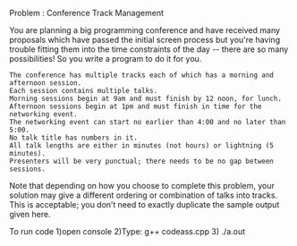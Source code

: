 Problem : Conference Track Management

You are planning a big programming conference and have received many proposals which 
have passed the initial screen process but you're having trouble fitting them into the 
time constraints of the day -- there are so many possibilities! So you write a program to do it for you.

    The conference has multiple tracks each of which has a morning and afternoon session.
    Each session contains multiple talks.
    Morning sessions begin at 9am and must finish by 12 noon, for lunch.
    Afternoon sessions begin at 1pm and must finish in time for the networking event.
    The networking event can start no earlier than 4:00 and no later than 5:00.
    No talk title has numbers in it.
    All talk lengths are either in minutes (not hours) or lightning (5 minutes).
    Presenters will be very punctual; there needs to be no gap between sessions.


Note that depending on how you choose to complete this problem, your solution may give a different ordering 
or combination of talks into tracks. This is acceptable; you don’t need to exactly duplicate the sample output given here.


To run code 
1)open console
2)Type: g++ codeass.cpp 
3)	./a.out

